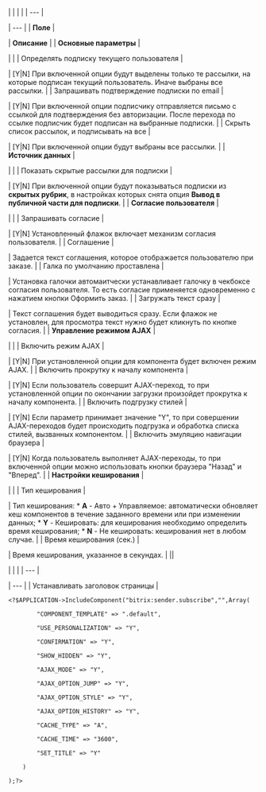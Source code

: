 |  |  |  |
| --- |

| --- |
| **Поле** |

| **Описание** |
| **Основные параметры** |

| |
| Определять подписку текущего пользователя |

| [Y|N] При включенной опции будут выделены только те рассылки, на которые подписан текущий пользователь. Иначе выбраны все рассылки. |
| Запрашивать подтверждение подписки по email |

| [Y|N] При включенной опции подписчику отправляется письмо с ссылкой для подтверждения без авторизации. После перехода по ссылке подписчик будет подписан на выбранные подписки. |
| Скрыть список рассылок, и подписывать на все |

| [Y|N] При включенной опции будут выбраны все рассылки. |
| **Источник данных** |

| |
| Показать скрытые рассылки для подписки |

| [Y|N] При включенной опции будут показываться подписки из **скрытых рубрик**, в настройках которых снята опция **Вывод в публичной части для подписки**. |
| **Согласие пользователя** |

| |
| Запрашивать согласие |

| [Y|N] Установленный флажок включает механизм согласия пользователя. |
| Соглашение |

| Задается текст соглашения, которое отображается пользователю при заказе. |
| Галка по умолчанию проставлена |

| Установка галочки автомаитчески устанавливает галочку в чекбоксе согласия пользователя. То есть согласие применяется одновременно с нажатием кнопки Оформить заказ. |
| Загружать текст сразу |

| Текст соглашения будет выводиться сразу. Если флажок не установлен, для просмотра текст нужно будет кликнуть по кнопке согласия. |
| **Управление режимом AJAX** |

| |
| Включить режим AJAX |

| [Y|N] При установленной опции для компонента будет включен режим AJAX. |
| Включить прокрутку к началу компонента |

| [Y|N] Если пользователь совершит AJAX-переход, то при установленной опции по окончании загрузки произойдет прокрутка к началу компонента. |
| Включить подгрузку стилей |

| [Y|N] Если параметр принимает значение "Y", то при совершении AJAX-переходов будет происходить подгрузка и обработка списка стилей, вызванных компонентом. |
| Включить эмуляцию навигации браузера |

| [Y|N] Когда пользователь выполняет AJAX-переходы, то при включенной опции можно использовать кнопки браузера "Назад" и "Вперед". |
| **Настройки кеширования** |

| |
| Тип кеширования |

| Тип кеширования:  * **A** - Авто + Управляемое: автоматически обновляет кеш компонентов в течение заданного времени или при изменении данных; * **Y** - Кешировать: для кеширования необходимо определить время кеширования; * **N** - Не кешировать: кеширования нет в любом случае. |
| Время кеширования (сек.) |

| Время кеширования, указанное в секундах. |
||

| | |
| --- |

| --- |
| Устанавливать заголовок страницы |

```
<?$APPLICATION->IncludeComponent("bitrix:sender.subscribe","",Array(

		"COMPONENT_TEMPLATE" => ".default",

		"USE_PERSONALIZATION" => "Y",

		"CONFIRMATION" => "Y",

		"SHOW_HIDDEN" => "Y",

		"AJAX_MODE" => "Y",

		"AJAX_OPTION_JUMP" => "Y",

		"AJAX_OPTION_STYLE" => "Y",

		"AJAX_OPTION_HISTORY" => "Y",

		"CACHE_TYPE" => "A",

		"CACHE_TIME" => "3600",

		"SET_TITLE" => "Y"

	)

);?>


```